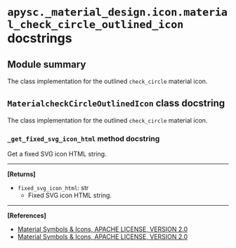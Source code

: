 # `apysc._material_design.icon.material_check_circle_outlined_icon` docstrings

## Module summary

The class implementation for the outlined `check_circle` material icon.

## `MaterialcheckCircleOutlinedIcon` class docstring

The class implementation for the outlined `check_circle` material icon.

### `_get_fixed_svg_icon_html` method docstring

Get a fixed SVG icon HTML string.<hr>

**[Returns]**

- `fixed_svg_icon_html`: str
  - Fixed SVG icon HTML string.

<hr>

**[References]**

- [Material Symbols & Icons, APACHE LICENSE, VERSION 2.0](https://fonts.google.com/icons?icon.size=24&icon.color=%23e8eaed)
- [Material Symbols & Icons, APACHE LICENSE, VERSION 2.0](https://www.apache.org/licenses/LICENSE-2.0.html)